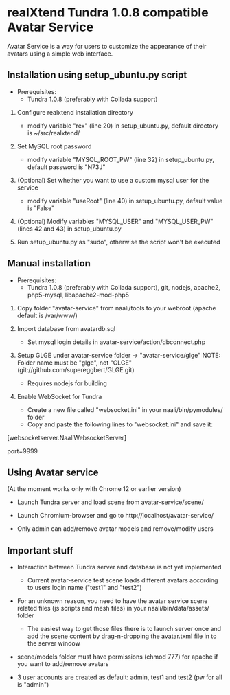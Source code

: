 realXtend Tundra 1.0.8 compatible Avatar Service
================================================


Avatar Service is a way for users to customize the appearance of their avatars using a simple web interface.


Installation using setup_ubuntu.py script
-----------------------------------------

- Prerequisites:
    - Tundra 1.0.8 (preferably with Collada support)

1. Configure realxtend installation directory
    - modify variable "rex" (line 20) in setup_ubuntu.py, default directory is ~/src/realxtend/

2. Set MySQL root password
    - modify variable "MYSQL_ROOT_PW" (line 32) in setup_ubuntu.py, default password is "N73J"

3. (Optional) Set whether you want to use a custom mysql user for the service
    - modify variable "useRoot" (line 40) in setup_ubuntu.py, default value is "False"

4. (Optional) Modify variables "MYSQL_USER" and "MYSQL_USER_PW" (lines 42 and 43) in setup_ubuntu.py

5. Run setup_ubuntu.py as "sudo", otherwise the script won't be executed

Manual installation
-------------------

- Prerequisites:
    - Tundra 1.0.8 (preferably with Collada support), git, nodejs, apache2, php5-mysql, libapache2-mod-php5

1. Copy folder "avatar-service" from naali/tools to your webroot (apache default is /var/www/)

2. Import database from avatardb.sql
    - Set mysql login details in avatar-service/action/dbconnect.php

3. Setup GLGE under avatar-service folder -> "avatar-service/glge" NOTE: Folder name must be "glge", not "GLGE" (git://github.com/supereggbert/GLGE.git)
    - Requires nodejs for building

4. Enable WebSocket for Tundra
    - Create a new file called "websocket.ini" in your naali/bin/pymodules/ folder
    - Copy and paste the following lines to "websocket.ini" and save it:

[websocketserver.NaaliWebsocketServer]

port=9999


Using Avatar service 
--------------------

(At the moment works only with Chrome 12 or earlier version)

- Launch Tundra server and load scene from avatar-service/scene/

- Launch Chromium-browser and go to http://localhost/avatar-service/

- Only admin can add/remove avatar models and remove/modify users 


Important stuff
---------------

- Interaction between Tundra server and database is not yet implemented
    - Current avatar-service test scene loads different avatars according to users login name ("test1" and "test2")

- For an unknown reason, you need to have the avatar service scene related files (js scripts and mesh files) in your naali/bin/data/assets/ folder
    - The easiest way to get those files there is to launch server once and add the scene content by drag-n-dropping the avatar.txml file in to the server window 

- scene/models folder must have permissions (chmod 777) for apache if you want to add/remove avatars

- 3 user accounts are created as default: admin, test1 and test2 (pw for all is "admin")

